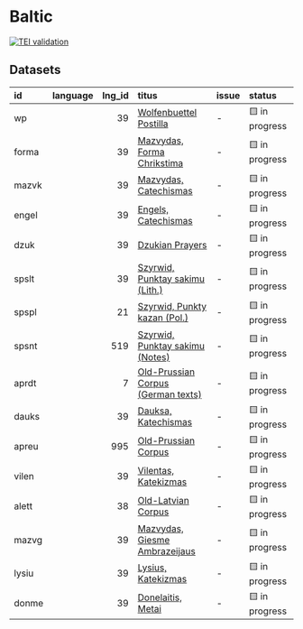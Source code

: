 # Baltic
[![TEI validation](https://github.com/TITUS-2-0/baltic/actions/workflows/validate.yaml/badge.svg?branch=main)](https://github.com/TITUS-2-0/baltic/actions/workflows/validate.yaml)
## Datasets
| id    | language   |   lng_id | titus                                                                                                       | issue   | status         |
|:------|:-----------|---------:|:------------------------------------------------------------------------------------------------------------|:--------|:---------------|
| wp    |            |       39 | [Wolfenbuettel Postilla](http://titus.uni-frankfurt.de/texte/etcs/balt/lit/wp/wp.htm)                       | -       | 🟨 in progress |
| forma |            |       39 | [Mazvydas, Forma Chrikstima](http://titus.uni-frankfurt.de/texte/etcs/balt/lit/forma/forma.htm)             | -       | 🟨 in progress |
| mazvk |            |       39 | [Mazvydas, Catechismas](http://titus.uni-frankfurt.de/texte/etcs/balt/lit/mazvkat/mazvk.htm)                | -       | 🟨 in progress |
| engel |            |       39 | [Engels, Catechismas](http://titus.uni-frankfurt.de/texte/etcs/balt/lit/engels/engel.htm)                   | -       | 🟨 in progress |
| dzuk  |            |       39 | [Dzukian Prayers](http://titus.uni-frankfurt.de/texte/etcs/balt/lit/dzuk/dzuk.htm)                          | -       | 🟨 in progress |
| spslt |            |       39 | [Szyrwid, Punktay sakimu (Lith.)](http://titus.uni-frankfurt.de/texte/etcs/balt/lit/spslt/spslt.htm)        | -       | 🟨 in progress |
| spspl |            |       21 | [Szyrwid, Punkty kazan (Pol.)](http://titus.uni-frankfurt.de/texte/etcs/balt/lit/spspl/spspl.htm)           | -       | 🟨 in progress |
| spsnt |            |      519 | [Szyrwid, Punktay sakimu (Notes)](http://titus.uni-frankfurt.de/texte/etcs/balt/lit/spsnt/spsnt.htm)        | -       | 🟨 in progress |
| aprdt |            |        7 | [Old-Prussian Corpus (German texts)](http://titus.uni-frankfurt.de/texte/etcs/balt/apreuss/aprdt/aprdt.htm) | -       | 🟨 in progress |
| dauks |            |       39 | [Dauksa, Katechismas](http://titus.uni-frankfurt.de/texte/etcs/balt/lit/dauksakt/dauks.htm)                 | -       | 🟨 in progress |
| apreu |            |      995 | [Old-Prussian Corpus](http://titus.uni-frankfurt.de/texte/etcs/balt/apreuss/apreuss/apreu.htm)              | -       | 🟨 in progress |
| vilen |            |       39 | [Vilentas, Katekizmas](http://titus.uni-frankfurt.de/texte/etcs/balt/lit/vilentas/vilen.htm)                | -       | 🟨 in progress |
| alett |            |       38 | [Old-Latvian Corpus](http://titus.uni-frankfurt.de/texte/etcs/balt/lett/alett/alett.htm)                    | -       | 🟨 in progress |
| mazvg |            |       39 | [Mazvydas, Giesme Ambrazeijaus](http://titus.uni-frankfurt.de/texte/etcs/balt/lit/mazvga/mazvg.htm)         | -       | 🟨 in progress |
| lysiu |            |       39 | [Lysius, Katekizmas](http://titus.uni-frankfurt.de/texte/etcs/balt/lit/lysius/lysiu.htm)                    | -       | 🟨 in progress |
| donme |            |       39 | [Donelaitis, Metai](http://titus.uni-frankfurt.de/texte/etcs/balt/lit/donelait/donmetai/donme.htm)          | -       | 🟨 in progress |